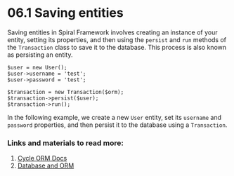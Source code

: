 # 06.1 Saving entities

Saving entities in Spiral Framework involves creating an instance of your entity, setting its properties, and then using the `persist` and `run` methods of the `Transaction` class to save it to the database. This process is also known as persisting an entity.

```
$user = new User();
$user->username = 'test';
$user->password = 'test';

$transaction = new Transaction($orm);
$transaction->persist($user);
$transaction->run();
```

In the following example, we create a new `User` entity, set its `username` and `password` properties, and then persist it to the database using a `Transaction`.

### Links and materials to read more:
1. [Cycle ORM Docs](https://cycle-orm.dev/docs)
2. [Database and ORM](https://spiral.dev/docs/basics-orm/current/en)
